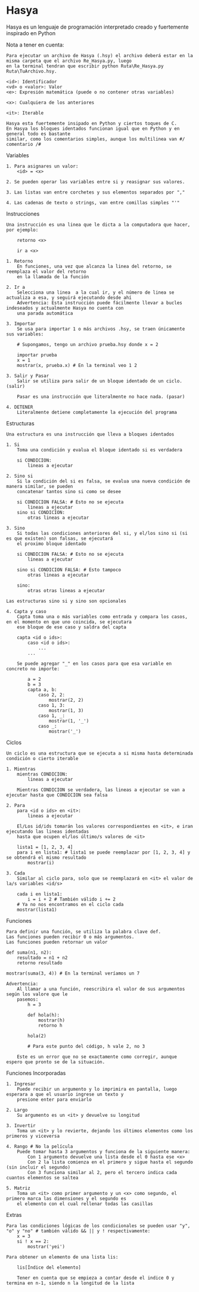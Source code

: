 # Hasya

Hasya es un lenguaje de programación interpretado creado y fuertemente inspirado en Python

Nota a tener en cuenta:

    Para ejecutar un archivo de Hasya (.hsy) el archivo deberá estar en la misma carpeta que el archivo Re_Hasya.py, luego
    en la terminal tendran que escribir python Ruta\Re_Hasya.py Ruta\TuArchivo.hsy.

    <id>: Identificador
    <vd> o <valor>: Valor
    <e>: Expresión matemática (puede o no contener otras variables)
    
    <x>: Cualquiera de los anteriores

    <it>: Iterable

    Hasya esta fuertemente insipado en Python y ciertos toques de C.
    En Hasya los bloques identados funcionan igual que en Python y en general todo es bastante
    similar, como los comentarios simples, aunque los multilinea van #/ comentario /#


Variables

    1. Para asignares un valor:
        <id> = <x>

    2. Se pueden operar las variables entre si y reasignar sus valores.

    3. Las listas van entre corchetes y sus elementos separados por ","

    4. Las cadenas de texto o strings, van entre comillas simples "'"
    

Instrucciones

    Una instrucción es una linea que le dicta a la computadora que hacer, por ejemplo:
        
        retorno <x>
        
        ir a <x>

    1. Retorno
        En funciones, una vez que alcanza la linea del retorno, se reemplaza el valor del retorno 
        en la llamada de la función
    
    2. Ir a
        Selecciona una linea  a la cual ir, y el número de linea se actualiza a esa, y seguirá ejecutando desde ahí
        Advertencia: Esta instrucción puede fácilmente llevar a bucles indeseados y actualmente Hasya no cuenta con 
        una parada automática

    3. Importar
        Se usa para importar 1 o más archivos .hsy, se traen únicamente sus variables:

        # Supongamos, tengo un archivo prueba.hsy donde x = 2

        importar prueba
        x = 1
        mostrar(x, prueba.x) # En la terminal veo 1 2

    3. Salir y Pasar
        Salir se utiliza para salir de un bloque identado de un ciclo. (salir)

        Pasar es una instrucción que literalmente no hace nada. (pasar)

    4. DETENER
        Literalmente detiene completamente la ejecución del programa


Estructuras

    Una estructura es una instrucción que lleva a bloques identados
    
    1. Si
        Toma una condición y evalua el bloque identado si es verdadera

        si CONDICION:
            lineas a ejecutar

    2. Sino si
        Si la condición del si es falsa, se evalua una nueva condición de manera similar, se pueden
        concatenar tantos sino si como se desee

        si CONDICION FALSA: # Esto no se ejecuta
            lineas a ejecutar
        sino si CONDICION:
            otras lineas a ejecutar

    3. Sino
        Si todas las condiciones anteriores del si, y el/los sino si (si es que existen) son falsas, se ejecutará 
        el proximo bloque identado

        si CONDICION FALSA: # Esto no se ejecuta
            lineas a ejecutar

        sino si CONDICION FALSA: # Esto tampoco
            otras lineas a ejecutar

        sino:
            otras otras lineas a ejecutar

    Las estructuras sino si y sino son opcionales

    4. Capta y caso
        Capta toma una o más variables como entrada y compara los casos, en el momento en que uno coincida, se ejecutara 
        ese bloque de ese caso y saldra del capta
        
        capta <id o ids>:
            caso <id o ids>:
                ...
            ... 
        
        Se puede agregar "_" en los casos para que esa variable en concreto no importe:

            a = 2
            b = 3
            capta a, b:
                caso 2, 2:
                    mostrar(2, 2)
                caso 1, 3:
                    mostrar(1, 3)
                caso 1, _:
                    mostrar(1, '_')
                caso _:
                    mostrar('_')


Ciclos

    Un ciclo es una estructura que se ejecuta a si misma hasta determinada condición o cierto iterable
    
    1. Mientras
        mientras CONDICION:
            lineas a ejecutar

        Mientras CONDICION se verdadera, las lineas a ejecutar se van a ejecutar hasta que CONDICION sea falsa
    
    2. Para
        para <id o ids> en <it>:
            lineas a ejecutar
        
        El/Los id/ids tomarán los valores correspondientes en <it>, e iran ejecutando las lineas identadas
        hasta que ocupen el/los último/s valores de <it>

        lista1 = [1, 2, 3, 4]
        para i en lista1: # lista1 se puede reemplazar por [1, 2, 3, 4] y se obtendrá el mismo resultado
            mostrar(i)
    
    3. Cada
        Similar al ciclo para, solo que se reemplazará en <it> el valor de la/s variables <id/s>
        
        cada i en lista1:
            i = i + 2 # También válido i += 2
        # Ya no nos encontramos en el ciclo cada
        mostrar(lista1)


Funciones

    Para definir una función, se utiliza la palabra clave def.
    Las funciones pueden recibir 0 o más argumentos.
    Las funciones pueden retornar un valor

    def suma(n1, n2):
        resultado = n1 + n2
        retorno resultado

    mostrar(suma(3, 4)) # En la terminal veríamos un 7

    Advertencia:
        Al llamar a una función, reescribira el valor de sus argumentos según los valore que le
        pasemos:
            h = 3

            def hola(h):
                mostrar(h)
                retorno h

            hola(2)

            # Para este punto del código, h vale 2, no 3

        Este es un error que no se exactamente como corregir, aunque espero que pronto se de la situación.

Funciones Incorporadas

    1. Ingresar
        Puede recibir un argumento y lo imprimira en pantalla, luego esperara a que el usuario ingrese un texto y
        presione enter para enviarlo

    2. Largo
        Su argumento es un <it> y devuelve su longitud
    
    3. Invertir
        Toma un <it> y lo revierte, dejando los últimos elementos como los primeros y viceversa
    
    4. Rango # No la película
        Puede tomar hasta 3 argumentos y funciona de la siguiente manera:
            Con 1 argumento devuelve una lista desde el 0 hasta ese <x>
            Con 2 la lista comienza en el primero y sigue hasta el segundo (sin incluir el segundo)
            Con 3 funciona similar al 2, pero el tercero indica cada cuantos elementos se saltea
        
    5. Matriz
        Toma un <it> como primer argumento y un <x> como segundo, el primero marca las dimensiones y el segundo es
        el elemento con el cual rellenar todas las casillas


Extras

    Para las condiciones lógicas de los condicionales se pueden usar "y", "o" y "no" # también válido && || y ! respectivamente:
        x = 3
        si ! x == 2:
            mostrar('yei')

    Para obtener un elemento de una lista lis:
        
        lis[Índice del elemento]

        Tener en cuenta que se empieza a contar desde el indice 0 y termina en n-1, siendo n la longitud de la lista

